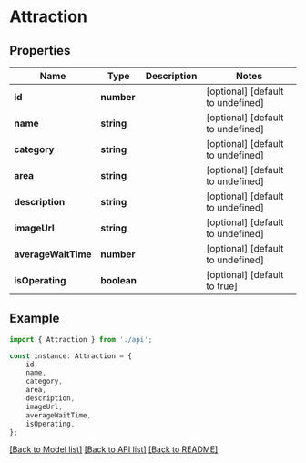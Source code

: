 # Attraction


## Properties

Name | Type | Description | Notes
------------ | ------------- | ------------- | -------------
**id** | **number** |  | [optional] [default to undefined]
**name** | **string** |  | [optional] [default to undefined]
**category** | **string** |  | [optional] [default to undefined]
**area** | **string** |  | [optional] [default to undefined]
**description** | **string** |  | [optional] [default to undefined]
**imageUrl** | **string** |  | [optional] [default to undefined]
**averageWaitTime** | **number** |  | [optional] [default to undefined]
**isOperating** | **boolean** |  | [optional] [default to true]

## Example

```typescript
import { Attraction } from './api';

const instance: Attraction = {
    id,
    name,
    category,
    area,
    description,
    imageUrl,
    averageWaitTime,
    isOperating,
};
```

[[Back to Model list]](../README.md#documentation-for-models) [[Back to API list]](../README.md#documentation-for-api-endpoints) [[Back to README]](../README.md)

